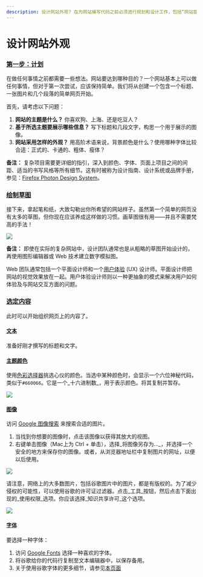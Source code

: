 ```yaml
---
description: 设计网站外观? 在为网站编写代码之前必须进行规划和设计工作，包括“网站提供什么信息？”、“想要什么字体和颜色？”、“网站是做什么的？”
---
```


# 设计网站外观



### [第一步：计划](https://developer.mozilla.org/zh-CN/docs/Learn/Getting\_started\_with\_the\_web/What\_will\_your\_website\_look\_like#%E7%AC%AC%E4%B8%80%E6%AD%A5%EF%BC%9A%E8%AE%A1%E5%88%92) <a href="#di-yi-bu-ji-hua" id="di-yi-bu-ji-hua"></a>

在做任何事情之前都需要一些想法。网站要达到哪种目的？一个网站基本上可以做任何事情，但对于第一次尝试，应该保持简单。我们将从创建一个包含一个标题、一张图片和几个段落的简单网页开始。

首先，请考虑以下问题：

1. **网站的主题是什么？** 你喜欢狗、上海、还是吃豆人？
2. **基于所选主题要展示哪些信息？** 写下标题和几段文字，构思一个用于展示的图像。
3. **网站采用怎样的外观？** 用高阶术语来说，背景颜色是什么？使用哪种字体比较合适：正式的、卡通的、粗体、瘦体？

**备注：** 复杂项目需要更详细的指引，深入到颜色、字体、页面上项目之间的间距、适当的书写风格等所有细节。这有时被称为设计指南、设计系统或品牌手册，参见：[Firefox Photon Design System](https://design.firefox.com/photon/)。

### [绘制草图](https://developer.mozilla.org/zh-CN/docs/Learn/Getting\_started\_with\_the\_web/What\_will\_your\_website\_look\_like#%E7%BB%98%E5%88%B6%E8%8D%89%E5%9B%BE) <a href="#hui-zhi-cao-tu" id="hui-zhi-cao-tu"></a>

接下来，拿起笔和纸，大致勾勒出你所希望的网站样子。虽然第一个简单的网页没有太多的草图，但你现在应该养成这样做的习惯。画草图很有用——并且不需要梵高的手法！

![](https://developer.mozilla.org/en-US/docs/Learn/Getting\_started\_with\_the\_web/What\_will\_your\_website\_look\_like/website-drawing-scan.png)

**备注：** 即使在实际的复杂网站中，设计团队通常也是从粗略的草图开始设计的，再使用图形编辑器或 Web 技术建立数字模拟图。

Web 团队通常包括一个平面设计师和一个[用户体验](https://developer.mozilla.org/zh-CN/docs/Glossary/UX) (UX) 设计师。平面设计师把网站的视觉效果放在一起。用户体验设计师则以一种更抽象的模式来解决用户如何体验及与网站交互方面的问题。

### [选定内容](https://developer.mozilla.org/zh-CN/docs/Learn/Getting\_started\_with\_the\_web/What\_will\_your\_website\_look\_like#%E9%80%89%E5%AE%9A%E5%86%85%E5%AE%B9) <a href="#xuan-ding-nei-rong" id="xuan-ding-nei-rong"></a>

此时可以开始组织网页上的内容了。

#### [文本](https://developer.mozilla.org/zh-CN/docs/Learn/Getting\_started\_with\_the\_web/What\_will\_your\_website\_look\_like#%E6%96%87%E6%9C%AC) <a href="#wen-ben" id="wen-ben"></a>

准备好刚才撰写的标题和文字。

#### [主题颜色](https://developer.mozilla.org/zh-CN/docs/Learn/Getting\_started\_with\_the\_web/What\_will\_your\_website\_look\_like#%E4%B8%BB%E9%A2%98%E9%A2%9C%E8%89%B2) <a href="#zhu-ti-yan-se" id="zhu-ti-yan-se"></a>

使用[色彩选择器](https://developer.mozilla.org/zh-CN/docs/Web/CSS/CSS\_Colors/Color\_picker\_tool)挑选心仪的颜色。当选中某种颜色时，会显示一个六位神秘代码，类似于`#660066`。它是一个_十六进制数_，用于表示颜色。将其复制并暂存。

![](https://developer.mozilla.org/en-US/docs/Learn/Getting\_started\_with\_the\_web/What\_will\_your\_website\_look\_like/color-picker.png)

#### [图像](https://developer.mozilla.org/zh-CN/docs/Learn/Getting\_started\_with\_the\_web/What\_will\_your\_website\_look\_like#%E5%9B%BE%E5%83%8F) <a href="#tu-xiang" id="tu-xiang"></a>

访问 [Google 图像搜索](https://www.google.com/imghp?gws\_rd=ssl) 来搜索合适的图片。

1. 当找到你想要的图像时，点击该图像以获得其放大的视图。
2. 右键单击图像（Mac上为 Ctrl + 单击），选择_将图像另存为..._，并选择一个安全的地方来保存你的图像。或者，从浏览器地址栏中复制图片的网址，以便以后使用。

![](https://developer.mozilla.org/en-US/docs/Learn/Getting\_started\_with\_the\_web/What\_will\_your\_website\_look\_like/updated-google-images.png)

请注意，网络上的大多数图片，包括谷歌图片中的图片，都是有版权的。为了减少侵权的可能性，可以使用谷歌的许可证过滤器。点击_工具_按钮，然后点击下面出现的_使用权限_选项。你应该选择_知识共享许可_这个选项。

![](https://mdn.mozillademos.org/files/17382/%E5%9B%BE%E7%89%87%E8%AE%BE%E7%BD%AE.png)

#### [字体](https://developer.mozilla.org/zh-CN/docs/Learn/Getting\_started\_with\_the\_web/What\_will\_your\_website\_look\_like#%E5%AD%97%E4%BD%93) <a href="#zi-ti" id="zi-ti"></a>

要选择一种字体：

1. 访问 [Google Fonts](https://www.google.com/fonts) 选择一种喜欢的字体。
2. 将谷歌给你的代码行复制至文本编辑器中，以保存备用。
3. 关于使用谷歌字体的更多细节，请参见[本页面](https://developers.google.com/fonts/docs/getting\_started)

